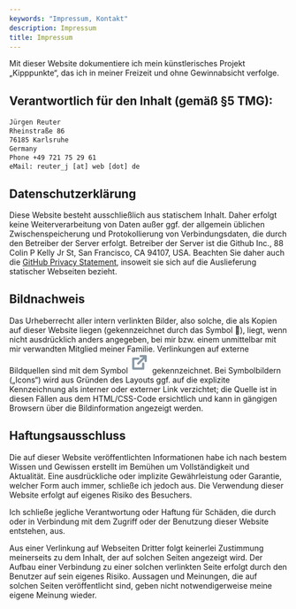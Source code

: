 ```yaml
---
keywords: "Impressum, Kontakt"
description: Impressum
title: Impressum
---
```


Mit dieser Website dokumentiere ich mein künstlerisches Projekt
„Kipppunkte“, das ich in meiner Freizeit und ohne Gewinnabsicht
verfolge.

## Verantwortlich für den Inhalt (gemäß §5 TMG):

    Jürgen Reuter
    Rheinstraße 86
    76185 Karlsruhe
    Germany
    Phone +49 721 75 29 61
    eMail: reuter_j [at] web [dot] de

## Datenschutzerklärung

Diese Website besteht ausschließlich aus statischem Inhalt.  Daher
erfolgt keine Weiterverarbeitung von Daten außer ggf. der allgemein
üblichen Zwischenspeicherung und Protokollierung von Verbindungsdaten,
die durch den Betreiber der Server erfolgt.  Betreiber der Server ist
die Github Inc., 88 Colin P Kelly Jr St, San Francisco, CA 94107, USA.
Beachten Sie daher auch die [GitHub Privacy
Statement](https://help.github.com/en/github/site-policy/github-privacy-statement),
insoweit sie sich auf die Auslieferung statischer Webseiten bezieht.

## Bildnachweis

Das Urheberrecht aller intern verlinkten Bilder, also solche, die als
Kopien auf dieser Website liegen (gekennzeichnet durch das Symbol 🔗),
liegt, wenn nicht ausdrücklich anders angegeben, bei mir bzw.  einem
unmittelbar mit mir verwandten Mitglied meiner Familie.  Verlinkungen
auf externe Bildquellen sind mit dem Symbol <img
src="../images/external-link.svg" /> gekennzeichnet.  Bei
Symbolbildern („Icons“) wird aus Gründen des Layouts ggf. auf die
explizite Kennzeichnung als interner oder externer Link verzichtet;
die Quelle ist in diesen Fällen aus dem HTML/CSS-Code ersichtlich und
kann in gängigen Browsern über die Bildinformation angezeigt werden.

## Haftungsausschluss

Die auf dieser Website veröffentlichten Informationen habe ich nach
bestem Wissen und Gewissen erstellt im Bemühen um Vollständigkeit und
Aktualität.  Eine ausdrückliche oder implizite Gewährleistung oder
Garantie, welcher Form auch immer, schließe ich jedoch aus.  Die
Verwendung dieser Website erfolgt auf eigenes Risiko des Besuchers.

Ich schließe jegliche Verantwortung oder Haftung für Schäden, die
durch oder in Verbindung mit dem Zugriff oder der Benutzung dieser
Website entstehen, aus.

Aus einer Verlinkung auf Webseiten Dritter folgt keinerlei Zustimmung
meinerseits zu dem Inhalt, der auf solchen Seiten angezeigt wird.  Der
Aufbau einer Verbindung zu einer solchen verlinkten Seite erfolgt
durch den Benutzer auf sein eigenes Risiko.  Aussagen und Meinungen,
die auf solchen Seiten veröffentlicht sind, geben nicht
notwendigerweise meine eigene Meinung wieder.

